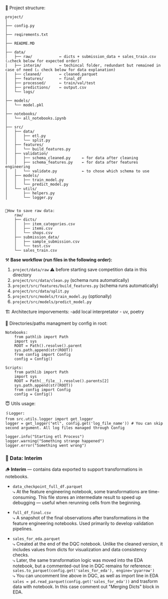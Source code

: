 🔭 Project structure:

    project/
    │
    ├── config.py
    │
    ├── reqirements.txt
    │
    ├── README.MD
    │
    ├── data/
    │   ├── raw/            ← dicts + submission_data + sales_train.csv (⚠️check below for expected order)
    │   ├── interim/        ← techincal folder, redundant but remained in case of need (⚠️ check below for data explanation)
    │   ├── cleaned/        ← cleaned.parquet
    │   ├── features/       ← final_df
    │   ├── processed/      ← train/val/test
    │   ├── predictions/    ← output.csv
    │   └── logs/
    │
    ├── models/
    │   └── model.pkl
    │
    ├── notebooks/
    │   └── all_notebooks.ipynb
    │
    ├── src/
    │   ├── data/
    │   │   ├── etl.py
    │   │   └── split.py
    │   ├── features/
    │   │   └── build_features.py
    │   ├── validation/
    │   │   ├── schema_cleaned.py     ← for data after cleaning
    │   │   ├── schema_features.py    ← for data after features engineering
    │   │   └── validate.py           ← to chose which schema to use
    │   ├── models/
    │   │   ├── train_model.py
    │   │   └── predict_model.py
    │   └── utils/
    │       ├── helpers.py
    │       └── logger.py   


    🐢How to save raw data: 
        raw/
        ├── dicts/
        │   ├── item_categories.csv
        │   ├── items.csv
        │   └── shops.csv
        ├── submission_data/
        │   ├── sample_submission.csv
        │   └── test.csv
        └── sales_train.csv


⚒️ **Base workflow (run files in the following order):**
1. `project/data/raw`      ⚠️ before starting save competition data in this directory 
2. `project/src/data/clean.py`          (schema runs automatically)
3. `project/src/features/build_features.py`     (schema runs automatically)
4. `project/src/data/split.py`      
5. `project/src/models/train_model.py`       (optionally)
6. `project/src/models/predict_model.py`      


🏗️ Architecture imporvements:
    -add local interpretator - uv, poetry

📂 Directories/paths managment by config in root:

    Notebooks:
        from pathlib import Path
        import sys
        ROOT = Path().resolve().parent
        sys.path.append(str(ROOT))
        from config import Config
        config = Config()

    Scripts:
        from pathlib import Path
        import sys
        ROOT = Path(__file__).resolve().parents[2]
        sys.path.append(str(ROOT))
        from config import Config
        config = Config()

😇 Utils usage:

    🖇️Logger: 
    from src.utils.logger import get_logger
    logger = get_logger("etl", config.get('log_file_name')) # You can skip second argument. All log files managed through Config

    logger.info("Starting etl Process")
    logger.warning("Something strange happened")
    logger.error("Something went wrong")

### 📁 Data: Interim

🪵 **Interim** — contains data exported to support transformations in notebooks.

- `data_checkpoint_full_df.parquet`  
  ⤷ At the feature engineering notebook, some transformations are time-consuming. This file stores an intermediate result to speed up debugging — useful when rerunning cells from the beginning.

- `full_df_final.csv`  
  ⤷ A snapshot of the final observations after transformations in the feature engineering notebooks. Used primarily to develop validation pipelines.

- `sales_for_eda.parquet`  
  ⤷ Created at the end of the DQC notebook. Unlike the cleaned version, it includes values from dicts for visualization and data consistency checks.  
  ⤷ Later, the same transformation logic was moved into the EDA notebook, but a commented-out line in DQC remains for reference:
  `sales.to_parquet(config.get('sales_for_eda'), engine='pyarrow')`</br>
  ⤷ You can uncomment line above in DQC, as well as import line in EDA `sales = pd.read_parquet(config.get('sales_for_eda'))` and trasform data with notebook. In this case comment out "Merging Dicts" block in EDA.










